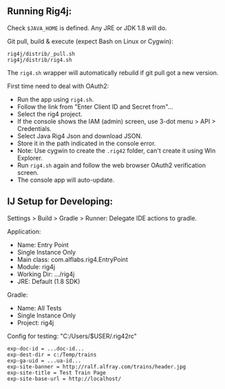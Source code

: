 ## Running Rig4j:

Check `$JAVA_HOME` is defined. Any JRE or JDK 1.8 will do.

Git pull, build & execute (expect Bash on Linux or Cygwin):

    rig4j/distrib/_pull.sh
    rig4j/distrib/rig4.sh

The `rig4.sh` wrapper will automatically rebuild if git pull got a new version.

First time need to deal with OAuth2:
* Run the app using `rig4.sh`.
* Follow the link from "Enter Client ID and Secret from"...
* Select the rig4 project.
* If the console shows the IAM (admin) screen, use 3-dot menu > API > Credentials.
* Select Java Rig4 Json and download JSON.
* Store it in the path indicated in the console error.
* Note: Use cygwin to create the `.rig42` folder, can't create it using Win Explorer.
* Run `rig4.sh` again and follow the web browser OAuth2 verification screen.
* The console app will auto-update.

## IJ Setup for Developing:

Settings > Build > Gradle > Runner: Delegate IDE actions to gradle.

Application:
* Name: Entry Point
* Single Instance Only
* Main class: com.alflabs.rig4.EntryPoint
* Module: rig4j
* Working Dir: .../rig4j
* JRE: Default (1.8 SDK)

Gradle:
* Name: All Tests
* Single Instance Only
* Project: rig4j

Config for testing: "C:/Users/$USER/.rig42rc"

    exp-doc-id = ...doc-id...
    exp-dest-dir = c:/Temp/trains
    exp-ga-uid = ...ua-id...
    exp-site-banner = http://ralf.alfray.com/trains/header.jpg
    exp-site-title = Test Train Page
    exp-site-base-url = http://localhost/


